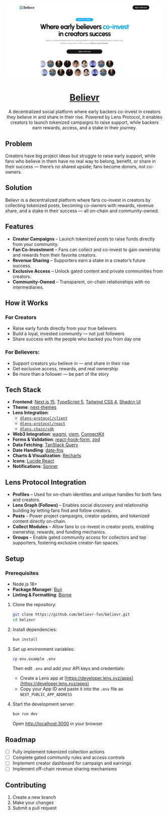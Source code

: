 <a href="https://believr.fun">
  <img alt="Believr – Co-invest in creators you believe in" src="./public/banner.png">
  <h1 align="center">Believr</h1>
</a>

<p align="center">
A decentralized social platform where early backers co-invest in creators they believe in and share in their rise. Powered by Lens Protocol, it enables creators to launch tokenized campaigns to raise support, while backers earn rewards, access, and a stake in their journey.
</p>

## Problem

Creators have big project ideas but struggle to raise early support, while fans who believe in them have no real way to belong, benefit, or share in their success — there’s no shared upside; fans become donors, not co-owners.

## Solution

Believr is a decentralized platform where fans co-invest in creators by collecting tokenized posts, becoming co-owners with rewards, revenue share, and a stake in their success — all on-chain and community-owned.

## Features

- **Creator Campaigns** – Launch tokenized posts to raise funds directly from your community.
- **Fan Co-Investment** – Fans can collect and co-invest to gain ownership and rewards from their favorite creators.
- **Revenue Sharing** – Supporters earn a stake in a creator’s future success.
- **Exclusive Access** – Unlock gated content and private communities from creators.
- **Community-Owned** – Transparent, on-chain relationships with no intermediaries.

## How it Works

### For Creators

- Raise early funds directly from your true believers
- Build a loyal, invested community — not just followers
- Share success with the people who backed you from day one

### For Believers:

- Support creators you believe in — and share in their rise
- Get exclusive access, rewards, and real ownership
- Be more than a follower — be part of the story

## Tech Stack

- **Frontend**: [Next.js 15](https://nextjs.org/), [TypeScript 5](https://www.typescriptlang.org/), [Tailwind CSS 4](https://tailwindcss.com/), [Shadcn UI](https://ui.shadcn.com/)
- **Theme**: [next-themes](https://github.com/pacocoursey/next-themes)
- **Lens Integration**:
  - [`@lens-protocol/client`](https://docs.lens.xyz/docs/introduction)
  - [`@lens-protocol/react`](https://docs.lens.xyz/docs/react-intro)
  - [`@lens-chain/sdk`](https://github.com/lens-protocol/lens-chain-sdk)
- **Web3 Integration**: [wagmi](https://wagmi.sh/), [viem](https://viem.sh/), [ConnectKit](https://docs.family.co/connectkit)
- **Forms & Validation**: [react-hook-form](https://react-hook-form.com/), [zod](https://zod.dev/)
- **Data Fetching**: [TanStack Query](https://tanstack.com/query)
- **Date Handling**: [date-fns](https://date-fns.org/)
- **Charts & Visualization**: [Recharts](https://recharts.org/)
- **Icons**: [Lucide React](https://lucide.dev/guide/packages/lucide-react)
- **Notifications**: [Sonner](https://sonner.emilkowal.ski/)

## Lens Protocol Integration

- **Profiles** – Used for on-chain identities and unique handles for both fans and creators.
- **Lens Graph (Follows)** – Enables social discovery and relationship building by letting fans find and follow creators.
- **Posts** – Power project campaigns, creator updates, and tokenized content directly on-chain.
- **Collect Modules** – Allow fans to co-invest in creator posts, enabling ownership, rewards, and funding mechanics.
- **Groups** – Enable gated community access for collectors and top supporters, fostering exclusive creator-fan spaces.

## Setup

### Prerequisites

- Node.js 18+
- **Package Manager**: [Bun](https://bun.sh/)
- **Linting & Formatting**: [Biome](https://biomejs.dev/)

1. Clone the repository:

   ```bash
   git clone https://github.com/believr-fun/believr.git
   cd believr
   ```

2. Install dependencies:

   ```bash
   bun install
   ```

3. Set up environment variables:

   ```bash
   cp env.example .env
   ```

   Then edit `.env` and add your API keys and credentials:

   - Create a Lens app at [https://developer.lens.xyz/apps](https://developer.lens.xyz/apps)
   - Copy your App ID and paste it into the `.env` file as `NEXT_PUBLIC_APP_ADDRESS`

4. Start the development server:

   ```bash
   bun run dev
   ```

   Open [http://localhost:3000](http://localhost:3000) in your browser

## Roadmap

- [ ] Fully implement tokenized collection actions
- [ ] Complete gated community rules and access controls
- [ ] Implement creator dashboard for campaign and earnings
- [ ] Implement off-chain revenue sharing mechanisms

## Contributing

1. Create a new branch
2. Make your changes
3. Submit a pull request
